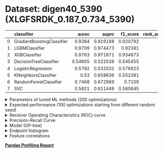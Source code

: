 # Dataset: digen40_5390 (XLGFSRDK_0.187_0.734_5390)

|    | classifier                 |   auroc |    auprc |   f1_score |   rank_auroc |   rank_auprc |   rank_f1 |
|---:|:---------------------------|--------:|---------:|-----------:|-------------:|-------------:|----------:|
|  0 | GradientBoostingClassifier | 0.9384  | 0.919198 |   0.920792 |            3 |            3 |         3 |
|  1 | LGBMClassifier             | 0.9709  | 0.974473 |   0.92381  |            2 |            1 |         2 |
|  2 | XGBClassifier              | 0.9763  | 0.971871 |   0.934673 |            1 |            2 |         1 |
|  3 | DecisionTreeClassifier     | 0.54605 | 0.522539 |   0.545455 |            7 |            8 |         8 |
|  4 | LogisticRegression         | 0.5792  | 0.532032 |   0.576923 |            6 |            7 |         6 |
|  5 | KNeighborsClassifier       | 0.53    | 0.658636 |   0.552381 |            8 |            5 |         7 |
|  6 | RandomForestClassifier     | 0.7468  | 0.672989 |   0.7109   |            4 |            4 |         4 |
|  7 | SVC                        | 0.5821  | 0.611449 |   0.580645 |            5 |            6 |         5 |


<details>
<summary>Parameters of tuned ML methods (200 optimizations)</summary>


```
GradientBoostingClassifier(learning_rate=0.24261576644161678, max_depth=8,
                           n_iter_no_change=18, random_state=5390, tol=1e-07,
                           validation_fraction=0.03)
LGBMClassifier(deterministic=True, force_row_wise=True, max_depth=7,
               metric='binary_logloss', n_estimators=92, n_jobs=1,
               num_leaves=232, objective='binary', random_state=5390)
XGBClassifier(alpha=0.0014227793019547016, base_score=0.5, booster='dart',
              colsample_bylevel=1, colsample_bynode=1, colsample_bytree=1,
              eta=0.4347261074360663, eval_metric='logloss', gamma=0.4,
              gpu_id=-1, importance_type='gain', interaction_constraints='',
              learning_rate=0.434726119, max_delta_step=0, max_depth=6,
              min_child_weight=1, missing=nan, monotone_constraints='()',
              n_estimators=97, n_jobs=1, nthread=1, num_parallel_tree=1,
              random_state=5390, reg_alpha=0.00142277929,
              reg_lambda=24.156383963504, scale_pos_weight=1, subsample=1,
              tree_method='exact', use_label_encoder=False,
              validate_parameters=1, ...)
DecisionTreeClassifier(max_depth=9, min_samples_leaf=12, min_samples_split=14,
                       random_state=5390)
LogisticRegression(C=0.0002162964105647448, random_state=5390, solver='saga')
KNeighborsClassifier(metric='euclidean', n_neighbors=1, p=1)
RandomForestClassifier(max_depth=9, max_features=None, min_samples_leaf=4,
                       n_estimators=95, random_state=5390)
SVC(C=7314.432828693774, class_weight='balanced', coef0=3.4000000000000004,
    gamma='auto', probability=True, random_state=5390,
    tol=0.00027111150254323043)
```

</details>

<details>
<summary>Expected performance (100 optimizations starting from different random seed)</summary>
<img src='digen40_5390-box.svg' width=40% />
</details>

<details>
<summary>Receiver Operating Characteristics (ROC) curve</summary>
<img src='digen40_5390-roc.svg' width=40% />
</details>

<details>
<summary>Precision-Recall Curve</summary>
<img src='digen40_5390-prc.svg' width=40% />
</details>

<details>
<summary>Model (GP-tree)</summary>
<img src='digen40_5390-model.svg' height=10% />
</details>

<details>
<summary>Endpoint histogram</summary>
<img src='digen40_5390-endpoint.svg' width=40% />
</details>

<details>
<summary>Feature correlations</summary>
<img src='digen40_5390-corr.svg' width=40% />
</details>

[**Pandas Profiling Report**](https://epistasislab.github.io/digen/profile/digen40_5390.html)